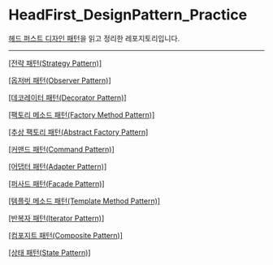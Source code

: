 # HeadFirst_DesignPattern_Practice

[헤드 퍼스트 디자인 패턴](https://m.yes24.com/Goods/Detail/108192370)을 읽고 정리한 레포지토리입니다.

---

 [[전략 패턴(Strategy Pattern)]](https://github.com/kmw10693/HeadFirst_DesignPattern_Practice/tree/main/description/Strategy.md) 
 
 [[옵저버 패턴(Observer Pattern)]](https://github.com/kmw10693/HeadFirst_DesignPattern_Practice/tree/main/description/Observer.md) 

  [[데코레이터 패턴(Decorator Pattern)]](https://github.com/kmw10693/HeadFirst_DesignPattern_Practice/tree/main/description/Decorator.md) 

 [[팩토리 메소드 패턴(Factory Method Pattern)]](https://github.com/kmw10693/HeadFirst_DesignPattern_Practice/tree/main/description/Factory_Method.md) 

[[추상 팩토리 패턴(Abstract Factory Pattern]](https://github.com/kmw10693/HeadFirst_DesignPattern_Practice/tree/main/description/Abstract_Factory.md) 

 [[커맨드 패턴(Command Pattern)]](https://github.com/kmw10693/HeadFirst_DesignPattern_Practice/tree/main/description/Command.md) 

  [[어댑터 패턴(Adapter Pattern)]](https://github.com/kmw10693/HeadFirst_DesignPattern_Practice/tree/main/description/Adapter.md) 

  [[퍼사드 패턴(Facade Pattern)]](https://github.com/kmw10693/HeadFirst_DesignPattern_Practice/tree/main/description/Facade.md)
  
[[템플릿 메소드 패턴(Template Method Pattern)]](https://github.com/kmw10693/HeadFirst_DesignPattern_Practice/tree/main/description/Template_Method.md)

[[반복자 패턴(Iterator Pattern)]](https://github.com/kmw10693/HeadFirst_DesignPattern_Practice/tree/main/description/Iterator.md)

[[컴포지트 패턴(Composite Pattern)]](https://github.com/kmw10693/HeadFirst_DesignPattern_Practice/tree/main/description/Composite.md)

[[상태 패턴(State Pattern)]](https://github.com/kmw10693/HeadFirst_DesignPattern_Practice/tree/main/description/State.md)